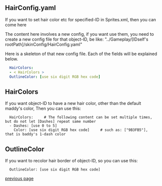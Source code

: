 
HairConfig.yaml
-----------------------------------
If you want to set hair color etc for specified-ID in Sprites.xml, then you can come here

The content here involves a new config, if you want use them, 
you need to create a new config file for that object-ID, be like: "../Gameplay/[IDself's rootPath]/skinConfig/HairConfig.yaml"

Here is a skeleton of that new config file. 
Each of the fields will be explained below.
```yaml
  HairColors:
  - < HairColors >
  OutlineColor: [use six digit RGB hex code]
```


HairColors
-----------------------------------
If you want object-ID to have a new hair color, other than the default maddy's color, 
Then you can use this:
```
  HairColors:     # The following content can be set multiple times, but do not let [Dashes] repeat same number
  - Dashes: [use 0 to 5]
    Color: [use six digit RGB hex code]     # such as: ["9B3FB5"], that is baddy's 1-dash color
```


OutlineColor
-----------------------------------
If you want to recolor hair border of object-ID, so you can use this:
```
  OutlineColor: [use six digit RGB hex code]
```


[previous page](/docs/guide/README.md#more-miscellaneous)
